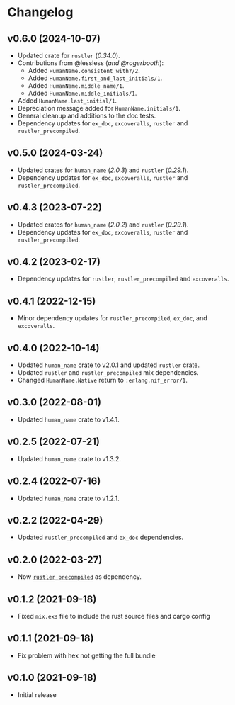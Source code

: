 # Changelog

## v0.6.0 (2024-10-07)

* Updated crate for `rustler` (_0.34.0_).
* Contributions from @lessless (_and @rogerbooth_):
  * Added `HumanName.consistent_with?/2`.
  * Added `HumanName.first_and_last_initials/1`.
  * Added `HumanName.middle_name/1`.
  * Added `HumanName.middle_initials/1`.
* Added `HumanName.last_initial/1`.
* Depreciation message added for `HumanName.initials/1`.
* General cleanup and additions to the doc tests.
* Dependency updates for `ex_doc`, `excoveralls`, `rustler` and `rustler_precompiled`.

## v0.5.0 (2024-03-24)

* Updated crates for `human_name` (_2.0.3_) and `rustler` (_0.29.1_).
* Dependency updates for `ex_doc`, `excoveralls`, `rustler` and `rustler_precompiled`.

## v0.4.3 (2023-07-22)

* Updated crates for `human_name` (_2.0.2_) and `rustler` (_0.29.1_).
* Dependency updates for `ex_doc`, `excoveralls`, `rustler` and `rustler_precompiled`.

## v0.4.2 (2023-02-17)

* Dependency updates for `rustler`, `rustler_precompiled` and `excoveralls`.

## v0.4.1 (2022-12-15)

* Minor dependency updates for `rustler_precompiled`, `ex_doc`, and `excoveralls`.

## v0.4.0 (2022-10-14)

* Updated `human_name` crate to v2.0.1 and updated `rustler` crate.
* Updated `rustler` and `rustler_precompiled` mix dependencies.
* Changed `HumanName.Native` return to `:erlang.nif_error/1`.

## v0.3.0 (2022-08-01)

* Updated `human_name` crate to v1.4.1.

## v0.2.5 (2022-07-21)

* Updated `human_name` crate to v1.3.2.

## v0.2.4 (2022-07-16)

* Updated `human_name` crate to v1.2.1.

## v0.2.2 (2022-04-29)

* Updated `rustler_precompiled` and `ex_doc` dependencies.

## v0.2.0 (2022-03-27)

* Now [`rustler_precompiled`](https://hex.pm/packages/rustler_precompiled) as dependency.

## v0.1.2 (2021-09-18)

* Fixed `mix.exs` file to include the rust source files and cargo config

## v0.1.1 (2021-09-18)

* Fix problem with hex not getting the full bundle

## v0.1.0 (2021-09-18)

* Initial release
